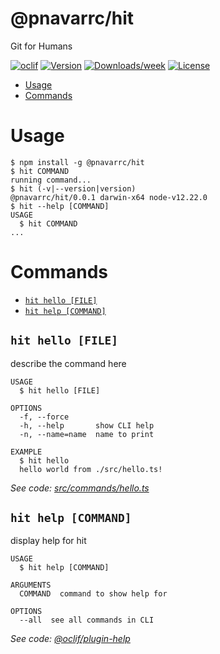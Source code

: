 # @pnavarrc/hit

Git for Humans

[![oclif](https://img.shields.io/badge/cli-oclif-brightgreen.svg)](https://oclif.io)
[![Version](https://img.shields.io/npm/v/@pnavarrc/hit.svg)](https://npmjs.org/package/@pnavarrc/hit)
[![Downloads/week](https://img.shields.io/npm/dw/@pnavarrc/hit.svg)](https://npmjs.org/package/@pnavarrc/hit)
[![License](https://img.shields.io/npm/l/@pnavarrc/hit.svg)](https://github.com/pnavarrc/hit/blob/master/package.json)

<!-- toc -->

- [Usage](#usage)
- [Commands](#commands)
<!-- tocstop -->

# Usage

<!-- usage -->

```sh-session
$ npm install -g @pnavarrc/hit
$ hit COMMAND
running command...
$ hit (-v|--version|version)
@pnavarrc/hit/0.0.1 darwin-x64 node-v12.22.0
$ hit --help [COMMAND]
USAGE
  $ hit COMMAND
...
```

<!-- usagestop -->

# Commands

<!-- commands -->

- [`hit hello [FILE]`](#hit-hello-file)
- [`hit help [COMMAND]`](#hit-help-command)

## `hit hello [FILE]`

describe the command here

```
USAGE
  $ hit hello [FILE]

OPTIONS
  -f, --force
  -h, --help       show CLI help
  -n, --name=name  name to print

EXAMPLE
  $ hit hello
  hello world from ./src/hello.ts!
```

_See code: [src/commands/hello.ts](https://github.com/pnavarrc/hit/blob/v0.0.1/src/commands/hello.ts)_

## `hit help [COMMAND]`

display help for hit

```
USAGE
  $ hit help [COMMAND]

ARGUMENTS
  COMMAND  command to show help for

OPTIONS
  --all  see all commands in CLI
```

_See code: [@oclif/plugin-help](https://github.com/oclif/plugin-help/blob/v3.2.3/src/commands/help.ts)_

<!-- commandsstop -->
